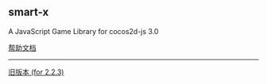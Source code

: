 ## smart-x

A JavaScript Game Library for cocos2d-js 3.0

[帮助文档](http://smart-x.akira-cn.gitpress.org/)

---

[旧版本 (for 2.2.3)](http://cqwrap.weizoo.com/wiki/doku.php)

